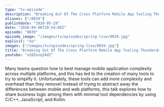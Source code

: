 ```yaml
---
type: "tv-episode"
description: "Breaking Out Of The Cross Platform Mobile App Tooling Thunderdome"
aliases: ["/0039"]
publishdate: "2020-05-29"
date: "2020-04-06T20:54:06Z"
episode: "0039"
episode_image: "/images/tv/episodes/spring-live/0039.jpg"
explicit: "no"
images: ["/images/tv/episodes/spring-live/0039.jpg"]
title: "Breaking Out Of The Cross Platform Mobile App Tooling Thunderdome"
youtube: "u2OZovqZAdI"
---
```


Many teams question how to best manage mobile application complexity across multiple
platforms, and this has led to the creation of many tools to try to simplify it. Unfortunately, these tools can add more complexity and overhead than they remove! Instead of trying to abstract away the differences between mobile and web platforms, this talk explores how to share business logic among them with minimal tool dependencies by using C/C++, JavaScript, and Kotlin.

